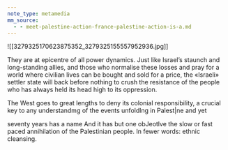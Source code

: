 ```yaml
---
note_type: metamedia
mm_source:
  - - meet-palestine-action-france-palestine-action-is-a.md
---
```


![[3279325170623875352_3279325155557952936.jpg]]

They are at epicentre of all power dynamics. Just
like Israel’s staunch and long-standing allies, and
those who normalise these losses and pray for a
world where civilian lives can be bought and sold
for a price, the «Israeli» settler state will back
before nothing to crush the resistance of the
people who has always held its head high to its
oppression.

The West goes to great lengths to deny its colonial
responsibility, a crucial key to any understandmg of
the events unfoldlng in Palest|ne and yet

seventy years has a name And it has but
one obJeotlve the slow or fast paced annihilation of the
Palestinian people. In fewer words: ethnic cleansing.


